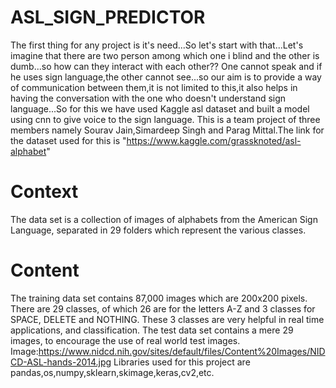 # ASL_SIGN_PREDICTOR

The first thing for any project is it's need...So let's start with that...Let's imagine that there are two person among which one i blind and the other is dumb...so how can they interact with each other?? One cannot speak and if he uses sign language,the other cannot see...so our aim is to provide a way of communication between them,it is not limited to this,it also helps in having the conversation with the one who doesn't understand sign language...So for this we have used Kaggle asl dataset and built a model using cnn to give voice to the sign language. This is a team project of three members namely Sourav Jain,Simardeep Singh and Parag Mittal.The link for the dataset used for this is "https://www.kaggle.com/grassknoted/asl-alphabet"

# Context

The data set is a collection of images of alphabets from the American Sign Language, separated in 29 folders which represent the various classes.

# Content

The training data set contains 87,000 images which are 200x200 pixels. There are 29 classes, of which 26 are for the letters A-Z and 3 classes for SPACE, DELETE and NOTHING. These 3 classes are very helpful in real time applications, and classification. The test data set contains a mere 29 images, to encourage the use of real world test images. Image:https://www.nidcd.nih.gov/sites/default/files/Content%20Images/NIDCD-ASL-hands-2014.jpg Libraries used for this project are pandas,os,numpy,sklearn,skimage,keras,cv2,etc.
